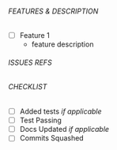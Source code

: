 ###### FEATURES & DESCRIPTION
- [ ] Feature 1
  - feature description

###### ISSUES REFS

###### CHECKLIST
- [ ] Added tests _if applicable_
- [ ] Test Passing
- [ ] Docs Updated _if applicable_
- [ ] Commits Squashed
